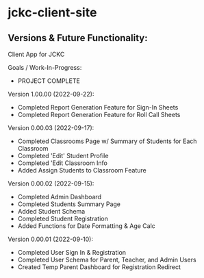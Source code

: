 # jckc-client-site

## Versions & Future Functionality:

Client App for JCKC

Goals / Work-In-Progress:
- PROJECT COMPLETE

Version 1.00.00 (2022-09-22):
- Completed Report Generation Feature for Sign-In Sheets
- Completed Report Generation Feature for Roll Call Sheets

Version 0.00.03 (2022-09-17):
- Completed Classrooms Page w/ Summary of Students for Each Classroom
- Completed 'Edit' Student Profile
- Completed 'Edit Classroom Info
- Added Assign Students to Classroom Feature

Version 0.00.02 (2022-09-15):
- Completed Admin Dashboard
- Completed Students Summary Page
- Added Student Schema
- Completed Student Registration
- Added Functions for Date Formatting & Age Calc

Version 0.00.01 (2022-09-10):
- Completed User Sign In & Registration
- Completed User Schema for Parent, Teacher, and Admin Users
- Created Temp Parent Dashboard for Registration Redirect
